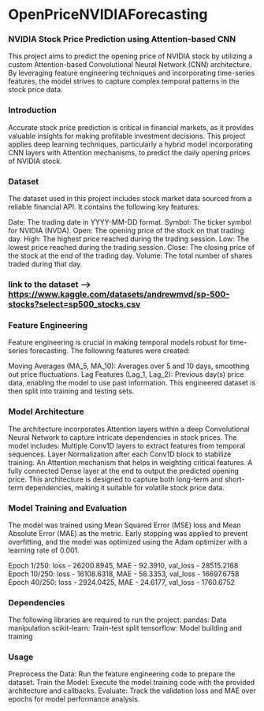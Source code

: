 # OpenPriceNVIDIAForecasting



### NVIDIA Stock Price Prediction using Attention-based CNN

This project aims to predict the opening price of NVIDIA stock by utilizing a custom Attention-based Convolutional Neural Network (CNN) architecture. By leveraging feature engineering techniques and incorporating time-series features, the model strives to capture complex temporal patterns in the stock price data.


### Introduction
Accurate stock price prediction is critical in financial markets, as it provides valuable insights for making profitable investment decisions. This project applies deep learning techniques, particularly a hybrid model incorporating CNN layers with Attention mechanisms, to predict the daily opening prices of NVIDIA stock.

### Dataset
The dataset used in this project includes stock market data sourced from a reliable financial API. It contains the following key features:

Date: The trading date in YYYY-MM-DD format.
Symbol: The ticker symbol for NVIDIA (NVDA).
Open: The opening price of the stock on that trading day.
High: The highest price reached during the trading session.
Low: The lowest price reached during the trading session.
Close: The closing price of the stock at the end of the trading day.
Volume: The total number of shares traded during that day.

### link to the dataset --> https://www.kaggle.com/datasets/andrewmvd/sp-500-stocks?select=sp500_stocks.csv

### Feature Engineering
Feature engineering is crucial in making temporal models robust for time-series forecasting. The following features were created:

Moving Averages (MA_5, MA_10): Averages over 5 and 10 days, smoothing out price fluctuations.
Lag Features (Lag_1, Lag_2): Previous day(s) price data, enabling the model to use past information.
This engineered dataset is then split into training and testing sets.

### Model Architecture
The architecture incorporates Attention layers within a deep Convolutional Neural Network to capture intricate dependencies in stock prices. The model includes:
Multiple Conv1D layers to extract features from temporal sequences.
Layer Normalization after each Conv1D block to stabilize training.
An Attention mechanism that helps in weighting critical features.
A fully connected Dense layer at the end to output the predicted opening price.
This architecture is designed to capture both long-term and short-term dependencies, making it suitable for volatile stock price data.

### Model Training and Evaluation
The model was trained using Mean Squared Error (MSE) loss and Mean Absolute Error (MAE) as the metric. Early stopping was applied to prevent overfitting, and the model was optimized using the Adam optimizer with a learning rate of 0.001.

Epoch 1/250: loss - 26200.8945, MAE - 92.3910, val_loss - 28515.2168
Epoch 10/250: loss - 16108.6318, MAE - 58.3353, val_loss - 16697.6758
Epoch 40/250: loss - 2924.0425, MAE - 24.6177, val_loss - 1760.6752

### Dependencies
The following libraries are required to run the project:
pandas: Data manipulation
scikit-learn: Train-test split
tensorflow: Model building and training

### Usage
Preprocess the Data: Run the feature engineering code to prepare the dataset.
Train the Model: Execute the model training code with the provided architecture and callbacks.
Evaluate: Track the validation loss and MAE over epochs for model performance analysis.
